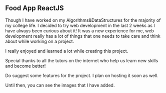 ## Food App ReactJS

Though I have worked on my Algorithms&DataStructures for the majority of my college life. 
I decided to try web development in the last 2 weeks as I have always been curious about it!
It was a new experience for me, web development really has a lot of things that one needs to take 
care and think about while working on a project. 
 
I really enjoyed and learned a lot while creating this project. 

Special thanks to all the tutors on the internet who help us learn new skills and become better! 

Do suggest some features for the project.
I plan on hosting it soon as well.

Until then, you can see the images that I have added.

